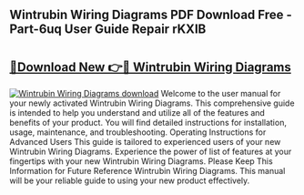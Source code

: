 ## Wintrubin Wiring Diagrams PDF Download Free - Part-6uq User Guide Repair rKXIB

# <h2><a href="http://dft82tw.blite.top/?on=Wintrubin+Wiring+Diagrams">🔗Download New 👉🔴 Wintrubin Wiring Diagrams</a></h2>

[![Wintrubin Wiring Diagrams download](https://i.imgur.com/lujVjoI.png)](http://dft82tw.blite.top/?on=Wintrubin+Wiring+Diagrams)
Welcome to the user manual for your newly activated Wintrubin Wiring Diagrams. This comprehensive guide is intended to help you understand and utilize all of the features and benefits of your product. You will find detailed instructions for installation, usage, maintenance, and troubleshooting. Operating Instructions for Advanced Users This guide is tailored to experienced users of your new Wintrubin Wiring Diagrams. Experience the power of list of features at your fingertips with your new Wintrubin Wiring Diagrams. Please Keep This Information for Future Reference Wintrubin Wiring Diagrams. This manual will be your reliable guide to using your new product effectively.
